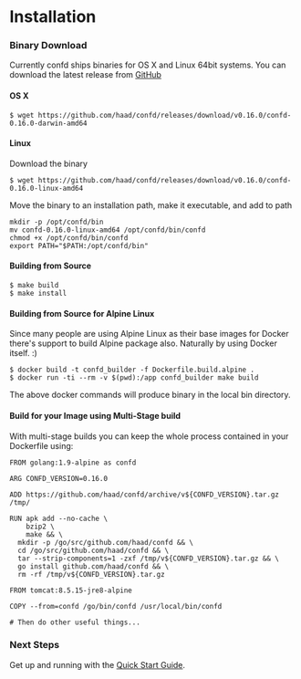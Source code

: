 # Installation

### Binary Download

Currently confd ships binaries for OS X and Linux 64bit systems. You can download the latest release from [GitHub](https://github.com/haad/confd/releases)

#### OS X

```
$ wget https://github.com/haad/confd/releases/download/v0.16.0/confd-0.16.0-darwin-amd64
```

#### Linux

Download the binary
```
$ wget https://github.com/haad/confd/releases/download/v0.16.0/confd-0.16.0-linux-amd64
```
Move the binary to an installation path, make it executable, and add to path
```
mkdir -p /opt/confd/bin
mv confd-0.16.0-linux-amd64 /opt/confd/bin/confd
chmod +x /opt/confd/bin/confd
export PATH="$PATH:/opt/confd/bin"
```

#### Building from Source

```
$ make build
$ make install
```

#### Building from Source for Alpine Linux

Since many people are using Alpine Linux as their base images for Docker there's support to build Alpine package also. Naturally by using Docker itself. :)

```
$ docker build -t confd_builder -f Dockerfile.build.alpine .
$ docker run -ti --rm -v $(pwd):/app confd_builder make build
```
The above docker commands will produce binary in the local bin directory.

#### Build for your Image using Multi-Stage build

With multi-stage builds you can keep the whole process contained in your Dockerfile using:

```
FROM golang:1.9-alpine as confd

ARG CONFD_VERSION=0.16.0

ADD https://github.com/haad/confd/archive/v${CONFD_VERSION}.tar.gz /tmp/

RUN apk add --no-cache \
    bzip2 \
    make && \
  mkdir -p /go/src/github.com/haad/confd && \
  cd /go/src/github.com/haad/confd && \
  tar --strip-components=1 -zxf /tmp/v${CONFD_VERSION}.tar.gz && \
  go install github.com/haad/confd && \
  rm -rf /tmp/v${CONFD_VERSION}.tar.gz

FROM tomcat:8.5.15-jre8-alpine

COPY --from=confd /go/bin/confd /usr/local/bin/confd

# Then do other useful things...
```

### Next Steps

Get up and running with the [Quick Start Guide](quick-start-guide.md).
